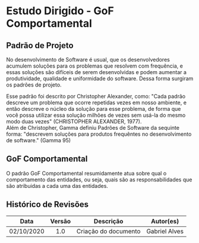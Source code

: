 # Estudo Dirigido - GoF Comportamental

## Padrão de Projeto
No desenvolvimento de Software é usual, que os desenvolvedores acumulem soluções para os problemas que resolvem com frequência, e essas soluções são difíceis de serem desenvolvidas e podem aumentar a produtividade, qualidade e uniformidade do software. Dessa forma surgiram os padrões de projeto.

Esse padrão foi descrito por Christopher Alexander, como: "Cada padrão descreve um problema que ocorre repetidas vezes em nosso ambiente, e então descreve o núcleo da solução para esse problema, de forma que você possa utilizar essa solução milhões de vezes sem usá-la do mesmo modo duas vezes" (CHRISTOPHER ALEXANDER, 1977).<br>
Além de Christopher, Gamma definiu Padrões de Software da sequinte forma: "descrevem soluções para produtos frequêntes no desenvolvimento de software." (Gamma 95)

## GoF Comportamental
O padrão GoF Comportamental resumidamente atua sobre qual o comportamento das entidades, ou seja, quais são as responsabilidades que são atribuidas a cada uma das entidades.

## Histórico de Revisões
| Data | Versão | Descrição | Autor(es) |
|:----:|:------:|:---------:|:---------:|
| 02/10/2020 | 1.0 | Criação do documento | Gabriel Alves |